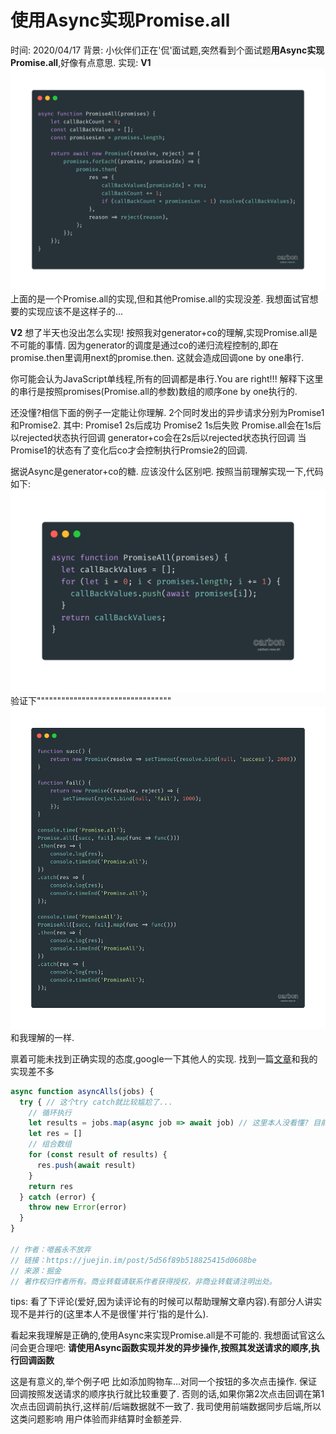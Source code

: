 # 使用Async实现Promise.all

时间:	2020/04/17
背景:	小伙伴们正在'侃'面试题,突然看到个面试题**用Async实现Promise.all**,好像有点意思.
实现:
**V1**
![v1](./imgs/Promise.all.v1.png)
上面的是一个Promise.all的实现,但和其他Promise.all的实现没差.
我想面试官想要的实现应该不是这样子的...

**V2**
想了半天也没出怎么实现!
按照我对generator+co的理解,实现Promise.all是不可能的事情.
因为generator的调度是通过co的递归流程控制的,即在promise.then里调用next的promise.then.
这就会造成回调one by one串行.

你可能会认为JavaScript单线程,所有的回调都是串行.You are right!!!
解释下这里的串行是按照promises(Promise.all的参数)数组的顺序one by one执行的.

还没懂?相信下面的例子一定能让你理解.
2个同时发出的异步请求分别为Promise1和Promise2.
其中:
Promise1 2s后成功
Promise2 1s后失败
Promise.all会在1s后以rejected状态执行回调
generator+co会在2s后以rejected状态执行回调
当Promise1的状态有了变化后co才会控制执行Promsie2的回调.

据说Async是generator+co的糖.
应该没什么区别吧.
按照当前理解实现一下,代码如下:
![v1](./imgs/Promise.all.v2.png)
验证下"""""""""""""""""""""""""""""""""
![v1](./imgs/Promise.all.test.code.png)
和我理解的一样.

禀着可能未找到正确实现的态度,google一下其他人的实现.
找到一篇[文章](https://juejin.im/post/5d56f89b518825415d0608be)和我的实现差不多
```JavaScript
async function asyncAlls(jobs) {
  try { // 这个try catch就比较尴尬了...
    // 循环执行 
    let results = jobs.map(async job => await job) // 这里本人没看懂? 目前认为是不必要的.
    let res = []
    // 组合数组
    for (const result of results) {
      res.push(await result)
    }
    return res
  } catch (error) {
    throw new Error(error)
  }
}

// 作者：噫酱永不放弃
// 链接：https://juejin.im/post/5d56f89b518825415d0608be
// 来源：掘金
// 著作权归作者所有。商业转载请联系作者获得授权，非商业转载请注明出处。
```
tips:	看了下评论(爱好,因为读评论有的时候可以帮助理解文章内容).有部分人讲实现不是并行的(这里本人不是很懂'并行'指的是什么).

看起来我理解是正确的,使用Async来实现Promise.all是不可能的.
我想面试官这么问会更合理吧:
**请使用Async函数实现并发的异步操作,按照其发送请求的顺序,执行回调函数**

这是有意义的,举个例子吧
比如添加购物车...对同一个按钮的多次点击操作.
保证回调按照发送请求的顺序执行就比较重要了.
否则的话,如果你第2次点击回调在第1次点击回调前执行,这样前/后端数据就不一致了.
我司使用前端数据同步后端,所以这类问题影响 用户体验而非结算时金额差异.

